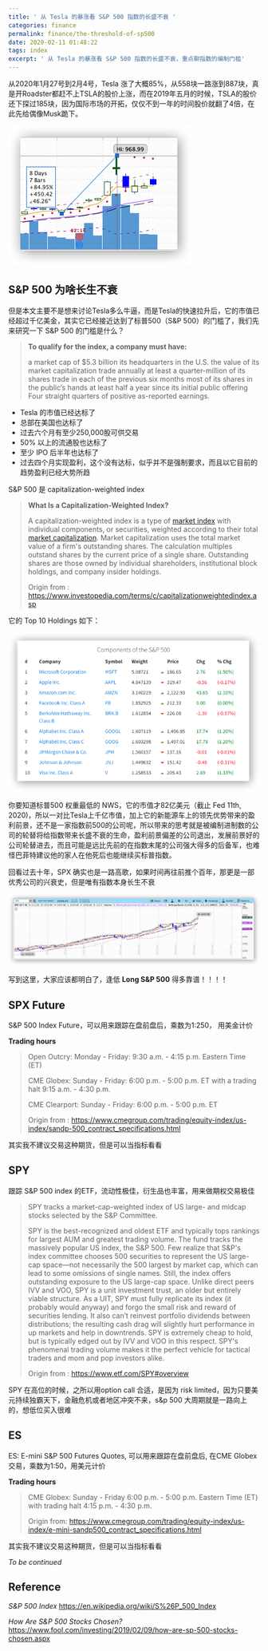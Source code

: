 ```yaml
---
title: ' 从 Tesla 的暴涨看 S&P 500 指数的长盛不衰 '
categories: finance
permalink: finance/the-threshold-of-sp500
date: 2020-02-11 01:48:22
tags: index
excerpt: ' 从 Tesla 的暴涨看 S&P 500 指数的长盛不衰，重点聊指数的编制门槛'
---
```


从2020年1月27号到2月4号，Tesla 涨了大概85%，从558块一路涨到887块，真是开Roadster都赶不上TSLA的股价上涨，而在2019年五月的时候，TSLA的股价还下探过185块，因为国际市场的开拓，仅仅不到一年的时间股价就翻了4倍，在此先给偶像Musk跪下。

![image-20200211015932474](the-threshold-of-sp500/image-20200211015932474.png)



## S&P 500 为啥长生不衰

但是本文主要不是想来讨论Tesla多么牛逼，而是Tesla的快速拉升后，它的市值已经超过千亿美金，其实它已经接近达到了标普500（S&P 500）的门槛了，我们先来研究一下 S&P 500 的门槛是什么？

> **To qualify for the index, a company must have:**
>
> a market cap of $5.3 billion
> its headquarters in the U.S.
> the value of its market capitalization trade annually
> at least a quarter-million of its shares trade in each of the previous six months
> most of its shares in the public’s hands
> at least half a year since its initial public offering
> Four straight quarters of positive as-reported earnings.


* Tesla 的市值已经达标了
* 总部在美国也达标了
* 过去六个月有至少250,000股可供交易
* 50% 以上的流通股也达标了
* 至少 IPO 后半年也达标了
* 过去四个月实现盈利，这个没有达标，似乎并不是强制要求，而且以它目前的趋势盈利已经大势所趋

S&P 500 是 capitalization-weighted index

>**What Is a Capitalization-Weighted Index?**
>
>A capitalization-weighted index is a type of [market index](https://www.investopedia.com/terms/m/marketindex.asp) with individual components, or securities, weighted according to their total [market capitalization](https://www.investopedia.com/terms/m/marketcapitalization.asp). Market capitalization uses the total market value of a firm's outstanding shares. The calculation multiples outstand shares by the current price of a single share. Outstanding shares are those owned by individual shareholders, institutional block holdings, and company insider holdings.
>
>Origin from : https://www.investopedia.com/terms/c/capitalizationweightedindex.asp

它的 Top 10 Holdings 如下：

![image-20200211034750308](the-threshold-of-sp500/image-20200211034750308.png)

你要知道标普500 权重最低的 NWS，它的市值才82亿美元（截止 Fed 11th, 2020)，所以一对比Tesla上千亿市值，加上它的新能源车上的领先优势带来的盈利前景，还不是一家指数前500的公司呢，所以带来的思考就是被编制进制数的公司的轮替将给指数带来长盛不衰的生命，盈利前景偏差的公司退出，发展前景好的公司轮替进去，而且可能是远比先前的在指数末尾的公司强大得多的后备军，也难怪巴菲特建议他的家人在他死后也能继续买标普指数。

回看过去十年，SPX 确实也是一路高歌，如果时间再往前推个百年，那更是一部优秀公司的兴衰史，但是唯有指数本身长生不衰

![image-20200211033533340](the-threshold-of-sp500/image-20200211033533340.png)



写到这里，大家应该都明白了，逢低 **Long S&P 500** 得多靠谱！！！！



## SPX Future

S&P 500 Index Future，可以用来跟踪在盘前盘后，乘数为1:250， 用美金计价

**Trading hours**

>Open Outcry: Monday - Friday: 9:30 a.m. - 4:15 p.m. Eastern Time (ET)
>
>CME Globex: Sunday - Friday: 6:00 p.m. - 5:00 p.m. ET with a trading halt 9:15 a.m. - 4:30 p.m.
>
>CME Clearport: Sunday - Friday: 6:00 p.m. - 5:00 p.m. ET
>
>Origin from : https://www.cmegroup.com/trading/equity-index/us-index/sandp-500_contract_specifications.html

其实我不建议交易这种期货，但是可以当指标看看



## SPY

跟踪 S&P 500 index 的ETF，流动性极佳，衍生品也丰富，用来做期权交易极佳

> SPY tracks a market-cap-weighted index of US large- and midcap stocks selected by the S&P Committee.
>
> SPY is the best-recognized and oldest ETF and typically tops rankings for largest AUM and greatest trading volume. The fund tracks the massively popular US index, the S&P 500. Few realize that S&P's index committee chooses 500 securities to represent the US large-cap space—not necessarily the 500 largest by market cap, which can lead to some omissions of single names. Still, the index offers outstanding exposure to the US large-cap space. Unlike direct peers IVV and VOO, SPY is a unit investment trust, an older but entirely viable structure. As a UIT, SPY must fully replicate its index (it probably would anyway) and forgo the small risk and reward of securities lending. It also can’t reinvest portfolio dividends between distributions; the resulting cash drag will slightly hurt performance in up markets and help in downtrends. SPY is extremely cheap to hold, but is typically edged out by IVV and VOO in this respect. SPY's phenomenal trading volume makes it the perfect vehicle for tactical traders and mom and pop investors alike.
>
> Origin from : https://www.etf.com/SPY#overview

SPY 在高位的时候，之所以用option call 合适，是因为 risk limited，因为只要美元持续独霸天下，金融危机或者地区冲突不来，s&p 500 大周期就是一路向上的，想低位买入很难



## ES

ES: E-mini S&P 500 Futures Quotes, 可以用来跟踪在盘前盘后, 在CME Globex交易，乘数为1:50，用美元计价

**Trading hours**

> CME Globex: 
> Sunday - Friday 6:00 p.m. - 5:00 p.m. Eastern Time (ET) with trading halt 4:15 p.m. - 4:30 p.m.
>
> Origin from: https://www.cmegroup.com/trading/equity-index/us-index/e-mini-sandp500_contract_specifications.html

其实我不建议交易这种期货，但是可以当指标看看





_To be continued_



## Reference
_S&P 500 Index_
https://en.wikipedia.org/wiki/S%26P_500_Index

_How Are S&P 500 Stocks Chosen?_
https://www.fool.com/investing/2019/02/09/how-are-sp-500-stocks-chosen.aspx